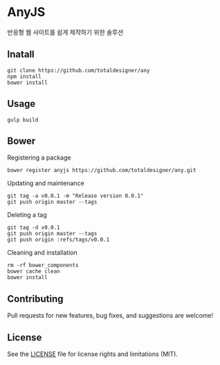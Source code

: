 # AnyJS

반응형 웹 사이트를 쉽게 제작하기 위한 솔루션

## Inatall 
``` shell
git clone https://github.com/totaldesigner/any
npm install
bower install
```

## Usage
``` shell
gulp build
```

## Bower
Registering a package
``` shell
bower register anyjs https://github.com/totaldesigner/any.git  
```
Updating and maintenance
``` shell
git tag -a v0.0.1 -m "Release version 0.0.1"
git push origin master --tags
```
Deleting a tag
``` shell
git tag -d v0.0.1
git push origin master --tags
git push origin :refs/tags/v0.0.1
```
Cleaning and installation
``` shell
rm -rf bower_components
bower cache clean
bower install
```

## Contributing
Pull requests for new features, bug fixes, and suggestions are welcome!

## License
See the [LICENSE](LICENSE.md) file for license rights and limitations (MIT).
